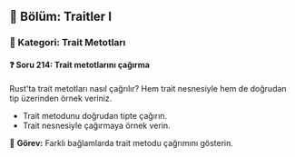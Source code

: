 ## 📘 Bölüm: Traitler I  
### 🔹 Kategori: Trait Metotları  
#### ❓ Soru 214: Trait metotlarını çağırma

Rust'ta trait metotları nasıl çağrılır? Hem trait nesnesiyle hem de doğrudan tip üzerinden örnek veriniz.

- Trait metodunu doğrudan tipte çağırın.
- Trait nesnesiyle çağırmaya örnek verin.

🔧 **Görev:** Farklı bağlamlarda trait metodu çağrımını gösterin.
